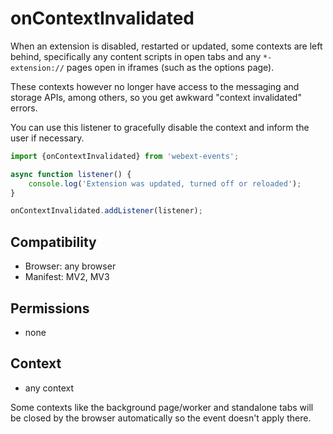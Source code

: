 # onContextInvalidated

When an extension is disabled, restarted or updated, some contexts are left behind, specifically any content scripts in open tabs and any `*-extension://` pages open in iframes (such as the options page).

These contexts however no longer have access to the messaging and storage APIs, among others, so you get awkward "context invalidated" errors.

You can use this listener to gracefully disable the context and inform the user if necessary.

```js
import {onContextInvalidated} from 'webext-events';

async function listener() {
	console.log('Extension was updated, turned off or reloaded');
}

onContextInvalidated.addListener(listener);
```

## Compatibility

- Browser: any browser
- Manifest: MV2, MV3

## Permissions

- none

## Context

- any context

Some contexts like the background page/worker and standalone tabs will be closed by the browser automatically so the event doesn't apply there.
